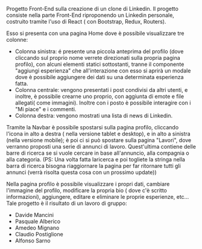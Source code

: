 Progetto Front-End sulla creazione di un clone di Linkedin.
Il progetto consiste nella parte Front-End riproponendo un Linkedin personale, costruito tramite l'uso di React ( con Bootstrap, Redux, Routers).

Esso si presenta con una pagina Home dove è possibile visualizzare tre colonne:
- Colonna sinistra: é presente una piccola anteprima del profilo (dove cliccando sul proprio nome verrete direzionati sulla propria pagina profilo), con alcuni elementi statici sottostanti, tranne il componente "aggiungi esperienza" che all'interazione con esso si aprirà un modale dove è possibile aggiungere dei dati su una determinata esperienza fatta.
- Colonna centrale: vengono presentati i post condivisi da altri utenti, e inoltre, è possibile crearne uno proprio, con aggiunta di emote e file allegati( come immagini). Inoltre con i posto è possibile interagire con i "Mi piace" e i commenti.
- Colonna destra: vengono mostrati una lista di news di Linkedin.

Tramite la Navbar è possibile spostarsi sulla pagina profilo, cliccando l'icona in alto a destra ( nella versione tablet e desktop), e in alto a sinistra (nella versione mobile); 
è poi ci si può spostare sulla pagina "Lavori", dove verranno proposti una serie di annunci di lavoro. Quest'ultima contiene delle barre di ricerca se si vuole cercare in base all'annuncio, alla compagnia o alla categoria. (PS: Una volta fatta laricerca e poi togliete la stringa nella barra di ricerca bisogna riaggiornare la pagina per far ritornare tutti gli annunci (verrà risolta questa cosa con un prossimo update))

Nella pagina profilo è possibile visualizzare i propri dati, cambiare l'immagine del profilo, modificare la propria bio ( dove c'è scritto informazioni), aggiungere, editare e eliminare le proprie esperienze, etc...
Tale progetto è il risultato di un lavoro di gruppo:

- Davide Mancini
- Pasquale Alberico
- Amedeo Mignano
- Claudio Postiglione
- Alfonso Sarno
